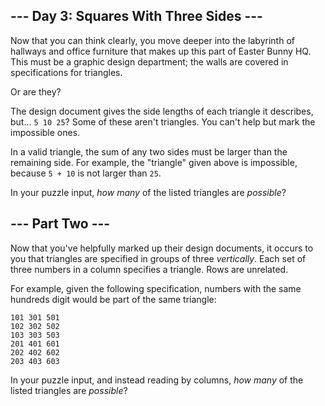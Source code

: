 ## --- Day 3: Squares With Three Sides --- ##

Now that you can think clearly, you move deeper into the labyrinth of
hallways and office furniture that makes up this part of Easter Bunny
HQ. This must be a graphic design department; the walls are covered in
specifications for triangles.

Or are they?

The design document gives the side lengths of each triangle it
describes, but... `5 10 25`? Some of these aren't triangles. You can't
help but mark the impossible ones.

In a valid triangle, the sum of any two sides must be larger than the
remaining side. For example, the "triangle" given above is impossible,
because `5 + 10` is not larger than `25`.

In your puzzle input, *how many* of the listed triangles are *possible*?

## --- Part Two --- ##

Now that you've helpfully marked up their design documents, it occurs
to you that triangles are specified in groups of three *vertically*.
Each set of three numbers in a column specifies a triangle. Rows are
unrelated.

For example, given the following specification, numbers with the same
hundreds digit would be part of the same triangle:

    101 301 501
    102 302 502
    103 303 503
    201 401 601
    202 402 602
    203 403 603

In your puzzle input, and instead reading by columns, *how many* of the
listed triangles are *possible*?
